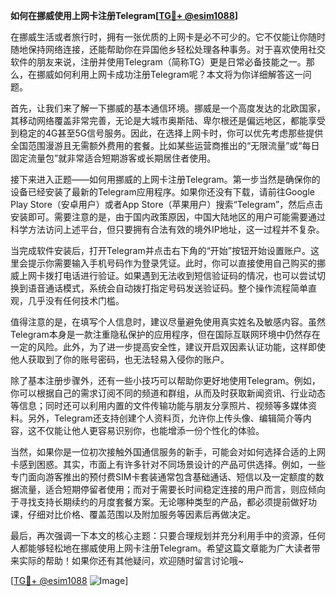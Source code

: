 **如何在挪威使用上网卡注册Telegram[[TG💪+ @esim1088](https://t.me/s/esim1088)]**

在挪威生活或者旅行时，拥有一张优质的上网卡是必不可少的。它不仅能让你随时随地保持网络连接，还能帮助你在异国他乡轻松处理各种事务。对于喜欢使用社交软件的朋友来说，注册并使用Telegram（简称TG）更是日常必备技能之一。那么，在挪威如何利用上网卡成功注册Telegram呢？本文将为你详细解答这一问题。

首先，让我们来了解一下挪威的基本通信环境。挪威是一个高度发达的北欧国家，其移动网络覆盖非常完善，无论是大城市奥斯陆、卑尔根还是偏远地区，都能享受到稳定的4G甚至5G信号服务。因此，在选择上网卡时，你可以优先考虑那些提供全国范围漫游且无需额外费用的套餐。比如某些运营商推出的“无限流量”或“每日固定流量包”就非常适合短期游客或长期居住者使用。

接下来进入正题——如何用挪威的上网卡注册Telegram。第一步当然是确保你的设备已经安装了最新的Telegram应用程序。如果你还没有下载，请前往Google Play Store（安卓用户）或者App Store（苹果用户）搜索“Telegram”，然后点击安装即可。需要注意的是，由于国内政策原因，中国大陆地区的用户可能需要通过科学方法访问上述平台，但只要拥有合法有效的境外IP地址，这一过程并不复杂。

当完成软件安装后，打开Telegram并点击右下角的“开始”按钮开始设置账户。这里会提示你需要输入手机号码作为登录凭证。此时，你可以直接使用自己购买的挪威上网卡拨打电话进行验证。如果遇到无法收到短信验证码的情况，也可以尝试切换到语音通话模式，系统会自动拨打指定号码发送验证码。整个操作流程简单直观，几乎没有任何技术门槛。

值得注意的是，在填写个人信息时，建议尽量避免使用真实姓名及敏感内容。虽然Telegram本身是一款注重隐私保护的应用程序，但在国际互联网环境中仍然存在一定的风险。此外，为了进一步提高安全性，建议开启双因素认证功能，这样即使他人获取到了你的账号密码，也无法轻易入侵你的账户。

除了基本注册步骤外，还有一些小技巧可以帮助你更好地使用Telegram。例如，你可以根据自己的需求订阅不同的频道和群组，从而及时获取新闻资讯、行业动态等信息；同时还可以利用内置的文件传输功能与朋友分享照片、视频等多媒体资料。另外，Telegram还支持创建个人资料页，允许你上传头像、编辑简介等内容，这不仅能让他人更容易识别你，也能增添一份个性化的体验。

当然，如果你是一位初次接触外国通信服务的新手，可能会对如何选择合适的上网卡感到困惑。其实，市面上有许多针对不同场景设计的产品可供选择。例如，一些专门面向游客推出的预付费SIM卡套装通常包含基础通话、短信以及一定额度的数据流量，适合短期停留者使用；而对于需要长时间稳定连接的用户而言，则应倾向于寻找支持长期续约的月度套餐方案。无论哪种类型的产品，都必须提前做好功课，仔细对比价格、覆盖范围以及附加服务等因素后再做决定。

最后，再次强调一下本文的核心主题：只要合理规划并充分利用手中的资源，任何人都能够轻松地在挪威使用上网卡注册Telegram。希望这篇文章能为广大读者带来实际的帮助！如果你还有其他疑问，欢迎随时留言讨论哦~

[[TG💪+ @esim1088](https://t.me/s/esim1088) ![Image](https://i.postimg.cc/4NQfJmqS/Snipaste-2025-05-13-00-14-12.png)]